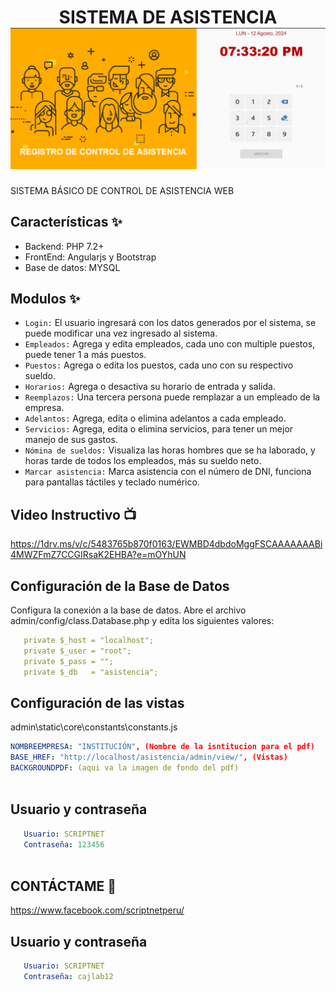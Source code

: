 <h1 align="center">SISTEMA DE ASISTENCIA<br />
<div align="center">
<img src="./thumbnail.png" title="Logo" style="max-width:100%;" width="1892" />
</div>
</h1>
SISTEMA BÁSICO DE CONTROL DE ASISTENCIA WEB

## Características ✨

-	Backend: PHP 7.2+
-	FrontEnd: Angularjs y Bootstrap
-	Base de datos: MYSQL

## Modulos ✨

-	`Login:` El usuario ingresará con los datos generados por el sistema, se puede modificar una vez ingresado al sistema.
-	`Empleados:` Agrega y edita empleados, cada uno con multiple puestos, puede tener 1 a más puestos.
-	`Puestos:` Agrega o edita los puestos, cada uno con su respectivo sueldo.
-	`Horarios:` Agrega o desactiva su horario de entrada y salida.
-	`Reemplazos:` Una tercera persona puede remplazar a un empleado de la empresa.
-	`Adelantos:` Agrega, edita o elimina adelantos a cada empleado.
-	`Servicios:` Agrega, edita o elimina servicios, para tener un mejor manejo de sus gastos.
-	`Nómina de sueldos:` Visualiza las horas hombres que se ha laborado, y horas tarde de todos los empleados, más su sueldo neto.
-	`Marcar asistencia:` Marca asistencia con el número de DNI, funciona para pantallas táctiles y teclado numérico.


## Video Instructivo 📺
https://1drv.ms/v/c/5483765b870f0163/EWMBD4dbdoMggFSCAAAAAAABi4MWZFmZ7CCGIRsaK2EHBA?e=mOYhUN
## Configuración de la Base de Datos
Configura la conexión a la base de datos. Abre el archivo admin/config/class.Database.php y edita los siguientes valores:

```yaml
   private $_host = "localhost";
   private $_user = "root";
   private $_pass = "";
   private $_db   = "asistencia";
```

## Configuración de las vistas
admin\static\core\constants\constants.js
```yaml
NOMBREEMPRESA: "INSTITUCIÓN", (Nombre de la isntitucion para el pdf)
BASE_HREF: "http://localhost/asistencia/admin/view/", (Vistas)
BACKGROUNDPDF: (aqui va la imagen de fondo del pdf)
    
```
## Usuario y contraseña

```yaml
   Usuario: SCRIPTNET
   Contraseña: 123456
    
```

## CONTÁCTAME 💬
https://www.facebook.com/scriptnetperu/

## Usuario y contraseña

```yaml
   Usuario: SCRIPTNET
   Contraseña: cajlab12
    
```

